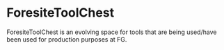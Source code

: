 # ForesiteToolChest 

ForesiteToolChest is an evolving space for tools that are being used/have been used for production purposes at FG.
